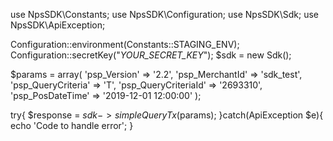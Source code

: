 use NpsSDK\Constants;
use NpsSDK\Configuration;
use NpsSDK\Sdk;
use NpsSDK\ApiException;

Configuration::environment(Constants::STAGING_ENV);
Configuration::secretKey("_YOUR_SECRET_KEY_");
$sdk = new Sdk();

$params = array(
    'psp_Version' => '2.2',
    'psp_MerchantId' => 'sdk_test',
    'psp_QueryCriteria' => 'T',
    'psp_QueryCriteriaId' => '2693310',
    'psp_PosDateTime' => '2019-12-01 12:00:00'
);

try{ 
    $response = $sdk->simpleQueryTx($params); 
}catch(ApiException $e){ 
    echo 'Code to handle error'; 
} 
